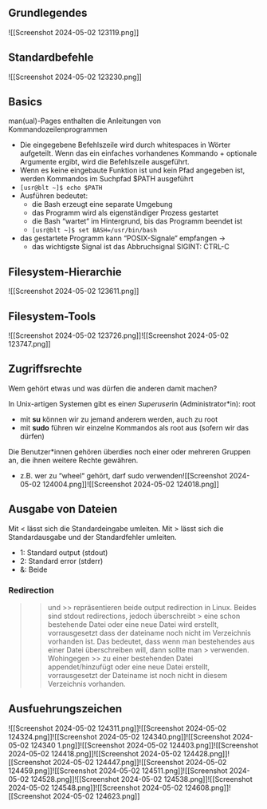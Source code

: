 ## Grundlegendes

![[Screenshot 2024-05-02 123119.png]]
## Standardbefehle
![[Screenshot 2024-05-02 123230.png]]
## Basics
man(ual)-Pages enthalten die Anleitungen von Kommandozeilenprogrammen
* Die eingegebene Befehlszeile wird durch whitespaces in Wörter aufgeteilt. Wenn das ein einfaches vorhandenes Kommando + optionale Argumente ergibt, wird die Befehlszeile ausgeführt.
* Wenn es keine eingebaute Funktion ist und kein Pfad angegeben ist, werden Kommandos im Suchpfad $PATH ausgeführt
* `[usr@blt ~]$ echo $PATH`
* Ausführen bedeutet: 
	* die Bash erzeugt eine separate Umgebung 
	* das Programm wird als eigenständiger Prozess gestartet 
	* die Bash “wartet“ im Hintergrund, bis das Programm beendet ist
	* `[usr@blt ~]$ set BASH=/usr/bin/bash`
* das gestartete Programm kann “POSIX-Signale“ empfangen → 
	* das wichtigste Signal ist das Abbruchsignal SIGINT: CTRL-C

## Filesystem-Hierarchie
![[Screenshot 2024-05-02 123611.png]]

## Filesystem-Tools
![[Screenshot 2024-05-02 123726.png]]![[Screenshot 2024-05-02 123747.png]]
## Zugriffsrechte
Wem gehört etwas und was dürfen die anderen damit machen?

In Unix-artigen Systemen gibt es eine*n Superuser*in (Administrator*in): root 
* mit __su__ können wir zu jemand anderem werden, auch zu root 
* mit __sudo__ führen wir einzelne Kommandos als root aus (sofern wir das dürfen)

Die Benutzer*innen gehören überdies noch einer oder mehreren Gruppen an, die ihnen weitere Rechte gewähren.
* z.B. wer zu “wheel“ gehört, darf sudo verwenden![[Screenshot 2024-05-02 124004.png]]![[Screenshot 2024-05-02 124018.png]]

## Ausgabe von Dateien
Mit < lässt sich die Standardeingabe umleiten. Mit > lässt sich die Standardausgabe und der Standardfehler umleiten.

- 1: Standard output (stdout)
- 2: Standard error (stderr)
- &: Beide
### Redirection
> >und >> repräsentieren beide output redirection in Linux. Beides sind stdout redirections, jedoch überschreibt > eine schon bestehende Datei oder eine neue Datei wird erstellt, vorrausgesetzt dass der dateiname noch nicht im Verzeichnis vorhanden ist. Das bedeutet, dass wenn man bestehendes aus einer Datei überschreiben will, dann sollte man > verwenden. Wohingegen >> zu einer bestehenden Datei appendet/hinzufügt oder eine neue Datei erstellt, vorrausgesetzt der Dateiname ist noch nicht in diesem Verzeichnis vorhanden.

## Ausfuehrungszeichen
![[Screenshot 2024-05-02 124311.png]]![[Screenshot 2024-05-02 124324.png]]![[Screenshot 2024-05-02 124340.png]]![[Screenshot 2024-05-02 124340 1.png]]![[Screenshot 2024-05-02 124403.png]]![[Screenshot 2024-05-02 124418.png]]![[Screenshot 2024-05-02 124428.png]]![[Screenshot 2024-05-02 124447.png]]![[Screenshot 2024-05-02 124459.png]]![[Screenshot 2024-05-02 124511.png]]![[Screenshot 2024-05-02 124528.png]]![[Screenshot 2024-05-02 124538.png]]![[Screenshot 2024-05-02 124548.png]]![[Screenshot 2024-05-02 124608.png]]![[Screenshot 2024-05-02 124623.png]]